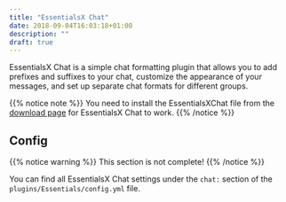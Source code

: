 ```yaml
---
title: "EssentialsX Chat"
date: 2018-09-04T16:03:18+01:00
description: ""
draft: true
---
```


EssentialsX Chat is a simple chat formatting plugin that allows you to add prefixes and suffixes to your chat, customize the appearance of your messages, and set up separate chat formats for different groups.

{{% notice note %}}
You need to install the EssentialsXChat file from the [download page](https://ci.ender.zone/job/EssentialsX) for EssentialsX Chat to work.
{{% /notice %}}

## Config

{{% notice warning %}}
This section is not complete!
{{% /notice %}}

You can find all EssentialsX Chat settings under the `chat:` section of the `plugins/Essentials/config.yml` file.
